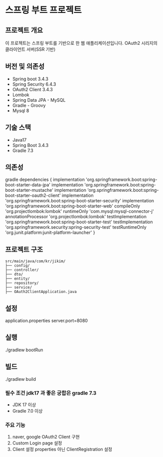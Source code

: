 # 스프링 부트 프로젝트

## 프로젝트 개요
이 프로젝트는 스프링 부트를 기반으로 한 웹 애플리케이션입니다.
OAuth2 시리지의 클라이언트 서버(SSR 기반)

## 버전 및 의존성
* Spring boot 3.4.3
* Spring Security 6.4.3
* OAuth2 Client 3.4.3
* Lombok
* Spring Data JPA - MySQL
* Gradle - Groovy
* Mysql 8


## 기술 스택
* Java17
* Spring Boot 3.4.3
* Gradle 7.3 

## 의존성
gradle
dependencies {
implementation 'org.springframework.boot:spring-boot-starter-data-jpa'
implementation 'org.springframework.boot:spring-boot-starter-mustache'
implementation 'org.springframework.boot:spring-boot-starter-oauth2-client'
implementation 'org.springframework.boot:spring-boot-starter-security'
implementation 'org.springframework.boot:spring-boot-starter-web'
compileOnly 'org.projectlombok:lombok'
runtimeOnly 'com.mysql:mysql-connector-j'
annotationProcessor 'org.projectlombok:lombok'
testImplementation 'org.springframework.boot:spring-boot-starter-test'
testImplementation 'org.springframework.security:spring-security-test'
testRuntimeOnly 'org.junit.platform:junit-platform-launcher'
}

## 프로젝트 구조
```
src/main/java/com/kr/jikim/
├── config/
├── controller/
├── dto/
├── entity/
├── repository/
├── service/
├── OAuth2ClientApplication.java
```
## 설정
application.properties
server.port=8080

## 실행
./gradlew bootRun

## 빌드
./gradlew build

### 필수 조건 jdk17 과 좋은 궁합은 gradle 7.3
* JDK 17 이상
* Gradle 7.0 이상

### 주요 기능
1. naver, google OAuth2 Client 구현
2. Custom Login page 설정
3. Client 설정 properties 아닌 ClientRegistration 설정